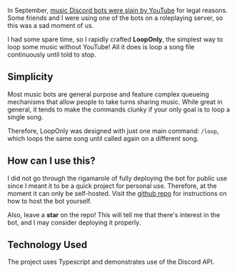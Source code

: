 In September, [music Discord bots were slain by YouTube](https://www.theverge.com/2021/9/12/22669502/youtube-discord-rythm-music-bot-closure) for legal reasons. Some friends and I were using one of the bots on a roleplaying server, so this was a sad moment of us.

I had some spare time, so I rapidly crafted **LoopOnly**, the simplest way to loop some music without YouTube! All it does is loop a song file continuously until told to stop.

## Simplicity

Most music bots are general purpose and feature complex queueing mechanisms that allow people to take turns sharing music. While great in general, it tends to make the commands clunky if your only goal is to loop a single song.

Therefore, LoopOnly was designed with just one main command: `/loop`, which loops the same song until called again on a different song.

## How can I use this?

I did not go through the rigamarole of fully deploying the bot for public use since I meant it to be a quick project for personal use. Therefore, at the moment it can only be self-hosted. Visit the [github repo](https://github.com/Auroratide/LoopOnly) for instructions on how to host the bot yourself.

Also, leave a **star** on the repo! This will tell me that there's interest in the bot, and I may consider deploying it properly.

## Technology Used

The project uses Typescript and demonstrates use of the Discord API.
